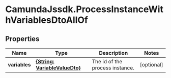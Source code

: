 # CamundaJssdk.ProcessInstanceWithVariablesDtoAllOf

## Properties

Name | Type | Description | Notes
------------ | ------------- | ------------- | -------------
**variables** | [**{String: VariableValueDto}**](VariableValueDto.md) | The id of the process instance. | [optional] 


